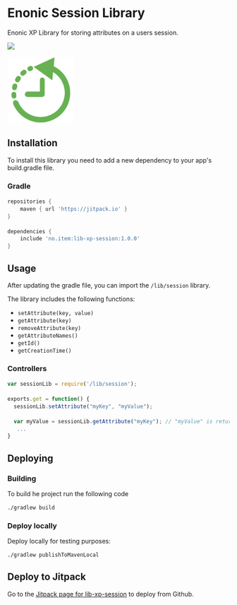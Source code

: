 # Enonic Session Library

Enonic XP Library for storing attributes on a users session.

[![](https://jitpack.io/v/no.item/lib-xp-session.svg)](https://jitpack.io/#no.item/lib-xp-session)

<img src="https://github.com/ItemConsulting/lib-xp-session/raw/main/docs/icon.svg?sanitize=true" width="150">

## Installation  

To install this library you need to add a new dependency to your app's build.gradle file.

### Gradle

```groovy
repositories {
    maven { url 'https://jitpack.io' }
}

dependencies {
    include 'no.item:lib-xp-session:1.0.0'
}
```

## Usage

After updating the gradle file, you can import the `/lib/session` library.

The library includes the following functions:

 * `setAttribute(key, value)`
 * `getAttribute(key)`
 * `removeAttribute(key)`
 * `getAttributeNames()`
 * `getId()`
 * `getCreationTime()`

### Controllers

```javascript
var sessionLib = require('/lib/session');

exports.get = function() {
  sessionLib.setAttribute("myKey", "myValue");

  var myValue = sessionLib.getAttribute("myKey"); // "myValue" is returned
   ...
}
```

## Deploying

### Building

To build he project run the following code

```bash
./gradlew build
```

### Deploy locally

Deploy locally for testing purposes:

```bash
./gradlew publishToMavenLocal
```

## Deploy to Jitpack

Go to the [Jitpack page for lib-xp-session](https://jitpack.io/#no.item/lib-xp-session) to deploy from Github.
